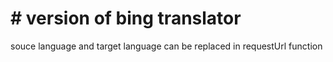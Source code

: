 # # version of bing translator
souce language and target language can be replaced in requestUrl function
